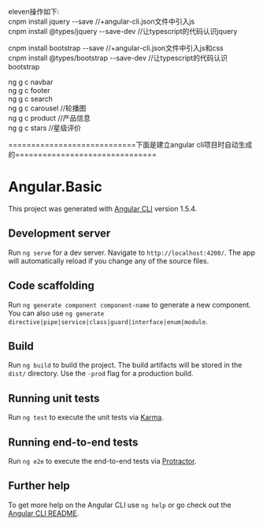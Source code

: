 eleven操作如下:  
cnpm install jquery --save  //+angular-cli.json文件中引入js  
cnpm install @types/jquery --save-dev //让typescript的代码认识jquery  

cnpm install bootstrap --save //+angular-cli.json文件中引入js和css  
cnpm install @types/bootstrap --save-dev //让typescript的代码认识bootstrap  

ng g c  navbar  
ng g c  footer  
ng g c search  
ng g c carousel //轮播图  
ng g c product //产品信息  
ng g c stars //星级评价  

============================下面是建立angular cli项目时自动生成的===============================
# Angular.Basic

This project was generated with [Angular CLI](https://github.com/angular/angular-cli) version 1.5.4.

## Development server

Run `ng serve` for a dev server. Navigate to `http://localhost:4200/`. The app will automatically reload if you change any of the source files.

## Code scaffolding

Run `ng generate component component-name` to generate a new component. You can also use `ng generate directive|pipe|service|class|guard|interface|enum|module`.

## Build

Run `ng build` to build the project. The build artifacts will be stored in the `dist/` directory. Use the `-prod` flag for a production build.

## Running unit tests

Run `ng test` to execute the unit tests via [Karma](https://karma-runner.github.io).

## Running end-to-end tests

Run `ng e2e` to execute the end-to-end tests via [Protractor](http://www.protractortest.org/).

## Further help

To get more help on the Angular CLI use `ng help` or go check out the [Angular CLI README](https://github.com/angular/angular-cli/blob/master/README.md).

